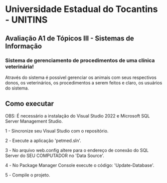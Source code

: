 # Universidade Estadual do Tocantins - UNITINS
## Avaliação A1 de Tópicos III - Sistemas de Informação

### Sistema de gerenciamento de procedimentos de uma clínica veterinária!
Através do sistema é possível gerenciar os animais com seus respectivos donos, os veterinários, os procedimentos a serem feitos e claro, os usuários do sistema.

## Como executar
OBS: É necessário a instalação do Visual Studio 2022 e Microsoft SQL Server Management Studio.

1 - Sincronize seu Visual Studio com o repositório.

2️ - Execute a aplicação 'petmed.sln'.

3️ - No arquivo web.config altere para o endereço de conexão do SQL Server do SEU COMPUTADOR no 'Data Source'.

4️ - No Package Manager Console execute o código: 'Update-Database'.

5️ - Compile o projeto.
